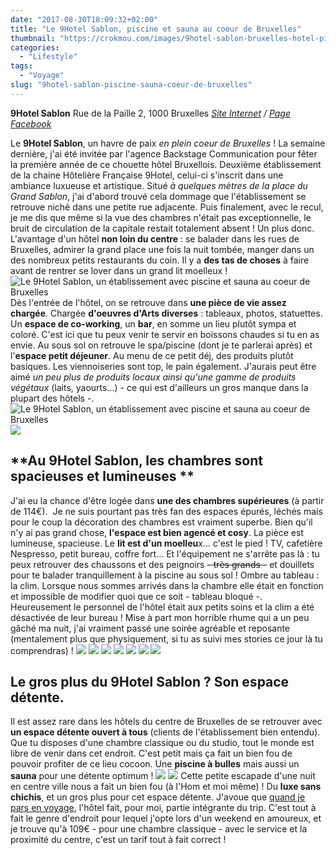 ```yaml
---
date: "2017-08-30T18:09:32+02:00"
title: "Le 9Hotel Sablon, piscine et sauna au coeur de Bruxelles"
thumbnail: "https://crokmou.com/images/9hotel-sablon-bruxelles-hotel-piscine-sauna-crokmou-blog-cuisine-voyage-05.jpg"
categories:
  - "Lifestyle"
tags:
  - "Voyage"
slug: "9hotel-sablon-piscine-sauna-coeur-de-bruxelles"
---
```


**9Hotel Sablon** Rue de la Paille 2, 1000 Bruxelles _[Site Internet](https://www.9-hotel-sablon-brussels.be/fr/) / [Page Facebook](https://www.facebook.com/9HOTELSABLON/)_

Le **9Hotel Sablon**, un havre de paix _en plein coeur de Bruxelles_ ! La semaine dernière, j'ai été invitée par l'agence Backstage Communication pour fêter la première année de ce chouette hôtel Bruxellois. Deuxième établissement de la chaine Hôtelière Française 9Hotel, celui-ci s'inscrit dans une ambiance luxueuse et artistique. Situé _à quelques mètres de la place du Grand Sablon_, j'ai d'abord trouvé cela dommage que l'établissement se retrouve niché dans une petite rue adjacente. Puis finalement, avec le recul, je me dis que même si la vue des chambres n'était pas exceptionnelle, le bruit de circulation de la capitale restait totalement absent ! Un plus donc. L'avantage d'un hôtel **non loin du centre** : se balader dans les rues de Bruxelles, admirer la grand place une fois la nuit tombée, manger dans un des nombreux petits restaurants du coin. Il y a **des tas de choses** à faire avant de rentrer se lover dans un grand lit moelleux ! ![Le 9Hotel Sablon, un établissement avec piscine et sauna au coeur de Bruxelles](https://crokmou.com/images/9hotel-sablon-bruxelles-hotel-piscine-sauna-crokmou-blog-cuisine-voyage-22.jpg "Le 9Hotel Sablon, un établissement avec piscine et sauna au coeur de Bruxelles") Dès l'entrée de l'hôtel, on se retrouve dans **une pièce de vie assez chargée**. Chargée **d'oeuvres d'Arts diverses** : tableaux, photos, statuettes. Un **espace de co-working**, un **bar**, en somme un lieu plutôt sympa et coloré. C'est ici que tu peux venir te servir en boissons chaudes si tu en as envie. Au sous sol on retrouve le spa/piscine (dont je te parlerai après) et l'**espace petit déjeuner**. Au menu de ce petit déj, des produits plutôt basiques. Les viennoiseries sont top, le pain également. J'aurais peut être aimé _un peu plus de produits locaux ainsi qu'une gamme de produits végétaux_ (laits, yaourts...) - ce qui est d'ailleurs un gros manque dans la plupart des hôtels -. ![Le 9Hotel Sablon, un établissement avec piscine et sauna au coeur de Bruxelles](https://crokmou.com/images/9hotel-sablon-bruxelles-hotel-piscine-sauna-crokmou-blog-cuisine-voyage-20.jpg "Le 9Hotel Sablon, un établissement avec piscine et sauna au coeur de Bruxelles") ![](https://crokmou.com/images/9hotel-sablon-bruxelles-hotel-piscine-sauna-crokmou-blog-cuisine-voyage-18.jpg)

## **Au 9Hotel Sablon, les chambres sont spacieuses et lumineuses **

J'ai eu la chance d'être logée dans **une des chambres supérieures** (à partir de 114€).  Je ne suis pourtant pas très fan des espaces épurés, léchés mais pour le coup la décoration des chambres est vraiment superbe. Bien qu'il n'y ai pas grand chose, **l'espace est bien agencé et cosy**. La pièce est lumineuse, spacieuse. Le **lit est d'un moelleu**x... c'est le pied ! TV, cafetière Nespresso, petit bureau, coffre fort... Et l'équipement ne s'arrête pas là : tu peux retrouver des chaussons et des peignoirs <del>- très grands -</del> et douillets pour te balader tranquillement à la piscine au sous sol ! Ombre au tableau : la clim. Lorsque nous sommes arrivés dans la chambre elle était en fonction et impossible de modifier quoi que ce soit - tableau bloqué -. Heureusement le personnel de l'hôtel était aux petits soins et la clim a été désactivée de leur bureau ! Mise à part mon horrible rhume qui a un peu gâché ma nuit, j'ai vraiment passé une soirée agréable et reposante (mentalement plus que physiquement, si tu as suivi mes stories ce jour là tu comprendras) ! ![](https://crokmou.com/images/9hotel-sablon-bruxelles-hotel-piscine-sauna-crokmou-blog-cuisine-voyage-01.jpg) ![](https://crokmou.com/images/9hotel-sablon-bruxelles-hotel-piscine-sauna-crokmou-blog-cuisine-voyage-03.jpg) ![](https://crokmou.com/images/9hotel-sablon-bruxelles-hotel-piscine-sauna-crokmou-blog-cuisine-voyage-11.jpg) ![](https://crokmou.com/images/9hotel-sablon-bruxelles-hotel-piscine-sauna-crokmou-blog-cuisine-voyage-07.jpg) ![](https://crokmou.com/images/9hotel-sablon-bruxelles-hotel-piscine-sauna-crokmou-blog-cuisine-voyage-09.jpg) ![](https://crokmou.com/images/9hotel-sablon-bruxelles-hotel-piscine-sauna-crokmou-blog-cuisine-voyage-15.jpg) ![](https://crokmou.com/images/9hotel-sablon-bruxelles-hotel-piscine-sauna-crokmou-blog-cuisine-voyage-13.jpg)

## **Le gros plus du 9Hotel Sablon ? Son espace détente.**

Il est assez rare dans les hôtels du centre de Bruxelles de se retrouver avec **un espace détente ouvert à tous** (clients de l'établissement bien entendu). Que tu disposes d'une chambre classique ou du studio, tout le monde est libre de venir dans cet endroit. C'est petit mais ça fait un bien fou de pouvoir profiter de ce lieu cocoon. Une **piscine à bulles** mais aussi un **sauna** pour une détente optimum ! ![](https://crokmou.com/images/9hotel-sablon-bruxelles-hotel-piscine-sauna-crokmou-blog-cuisine-voyage-26.jpg) ![](https://crokmou.com/images/9hotel-sablon-bruxelles-hotel-piscine-sauna-crokmou-blog-cuisine-voyage-27.jpg) Cette petite escapade d'une nuit en centre ville nous a fait un bien fou (à l'Hom et moi même) ! Du **luxe sans chichis**, et un gros plus pour cet espace détente. J'avoue que [quand je pars en voyage](https://www.crokmou.com/tag/voyage), l'hôtel fait, pour moi, partie intégrante du trip. C'est tout à fait le genre d'endroit pour lequel j'opte lors d'un weekend en amoureux, et je trouve qu'à 109€ - pour une chambre classique - avec le service et la proximité du centre, c'est un tarif tout à fait correct !